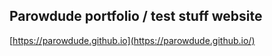 ## Parowdude portfolio / test stuff website

[https://parowdude.github.io](https://parowdude.github.io/)
